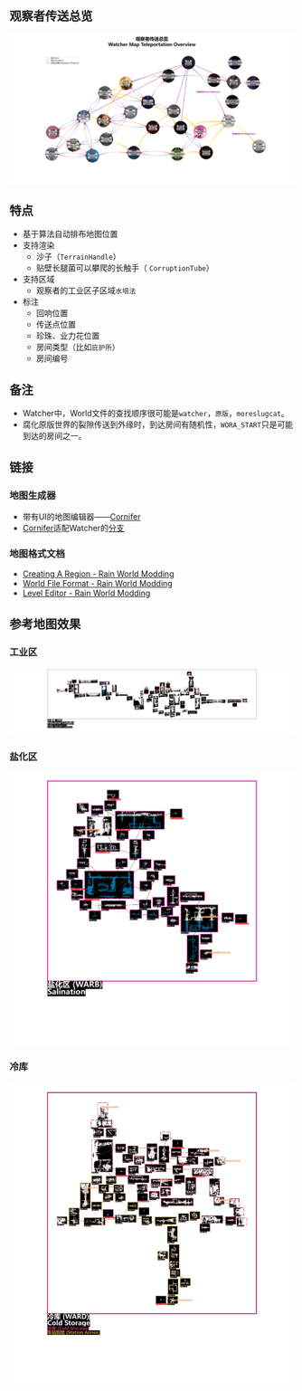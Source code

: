 ## 观察者传送总览

![overview](./readme.assets/overview.svg)

## 特点

* 基于算法自动排布地图位置
* 支持渲染
  * 沙子（`TerrainHandle`）
  * 贴壁长腿菌可以攀爬的长触手（ `CorruptionTube`）
* 支持区域
  * 观察者的工业区子区域`水培法`
* 标注
  * 回响位置
  * 传送点位置
  * 珍珠、业力花位置
  * 房间类型（比如`庇护所`）
  * 房间编号

## 备注

* Watcher中，World文件的查找顺序很可能是`watcher`，`原版`，`moreslugcat`。
* 腐化原版世界的裂隙传送到外缘时，到达房间有随机性，`WORA_START`只是可能到达的房间之一。

## 链接

### 地图生成器

* 带有UI的地图编辑器——[Cornifer](https://github.com/Ved-s/Cornifer)
* [Cornifer](https://github.com/Ved-s/Cornifer)适配Watcher的[分支](https://github.com/enchanted-sword/Cornifer)

### 地图格式文档

* [Creating A Region - Rain World Modding](https://rainworldmodding.miraheze.org/wiki/Creating_A_Region)
* [World File Format - Rain World Modding](https://rainworldmodding.miraheze.org/wiki/World_File_Format)
* [Level Editor - Rain World Modding](https://rainworldmodding.miraheze.org/wiki/Level_Editor)

## 参考地图效果

### 工业区

![Industrial Complex 工业区 (HI)](./readme.assets/hi.png)

### 盐化区

![Salination 盐化区 (WARB)](./readme.assets/warb.png)

### 冷库

![Cold Storage 冷库 (WARD)](./readme.assets/ward.png)